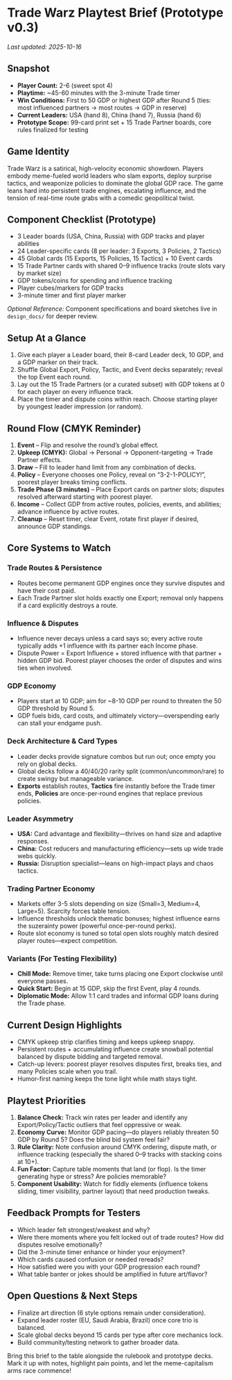 # Trade Warz Playtest Brief (Prototype v0.3)

_Last updated: 2025-10-16_

## Snapshot
- **Player Count:** 2-6 (sweet spot 4)
- **Playtime:** ~45-60 minutes with the 3-minute Trade timer
- **Win Conditions:** First to 50 GDP or highest GDP after Round 5 (ties: most influenced partners → most routes → GDP in reserve)
- **Current Leaders:** USA (hand 8), China (hand 7), Russia (hand 6)
- **Prototype Scope:** 99-card print set + 15 Trade Partner boards, core rules finalized for testing

## Game Identity
Trade Warz is a satirical, high-velocity economic showdown. Players embody meme-fueled world leaders who slam exports, deploy surprise tactics, and weaponize policies to dominate the global GDP race. The game leans hard into persistent trade engines, escalating influence, and the tension of real-time route grabs with a comedic geopolitical twist.

## Component Checklist (Prototype)
- 3 Leader boards (USA, China, Russia) with GDP tracks and player abilities
- 24 Leader-specific cards (8 per leader: 3 Exports, 3 Policies, 2 Tactics)
- 45 Global cards (15 Exports, 15 Policies, 15 Tactics) + 10 Event cards
- 15 Trade Partner cards with shared 0–9 influence tracks (route slots vary by market size)
- GDP tokens/coins for spending and influence tracking
- Player cubes/markers for GDP tracks
- 3-minute timer and first player marker

_Optional Reference:_ Component specifications and board sketches live in `design_docs/` for deeper review.

## Setup At a Glance
1. Give each player a Leader board, their 8-card Leader deck, 10 GDP, and a GDP marker on their track.
2. Shuffle Global Export, Policy, Tactic, and Event decks separately; reveal the top Event each round.
3. Lay out the 15 Trade Partners (or a curated subset) with GDP tokens at 0 for each player on every influence track.
4. Place the timer and dispute coins within reach. Choose starting player by youngest leader impression (or random).

## Round Flow (CMYK Reminder)
1. **Event** – Flip and resolve the round’s global effect.
2. **Upkeep (CMYK):** Global → Personal → Opponent-targeting → Trade Partner effects.
3. **Draw** – Fill to leader hand limit from any combination of decks.
4. **Policy** – Everyone chooses one Policy, reveal on “3-2-1-POLICY!”, poorest player breaks timing conflicts.
5. **Trade Phase (3 minutes)** – Place Export cards on partner slots; disputes resolved afterward starting with poorest player.
6. **Income** – Collect GDP from active routes, policies, events, and abilities; advance influence by active routes.
7. **Cleanup** – Reset timer, clear Event, rotate first player if desired, announce GDP standings.

## Core Systems to Watch
### Trade Routes & Persistence
- Routes become permanent GDP engines once they survive disputes and have their cost paid.
- Each Trade Partner slot holds exactly one Export; removal only happens if a card explicitly destroys a route.

### Influence & Disputes
- Influence never decays unless a card says so; every active route typically adds +1 influence with its partner each Income phase.
- Dispute Power = Export Influence + stored influence with that partner + hidden GDP bid. Poorest player chooses the order of disputes and wins ties when involved.

### GDP Economy
- Players start at 10 GDP; aim for ~8-10 GDP per round to threaten the 50 GDP threshold by Round 5.
- GDP fuels bids, card costs, and ultimately victory—overspending early can stall your endgame push.

### Deck Architecture & Card Types
- Leader decks provide signature combos but run out; once empty you rely on global decks.
- Global decks follow a 40/40/20 rarity split (common/uncommon/rare) to create swingy but manageable variance.
- **Exports** establish routes, **Tactics** fire instantly before the Trade timer ends, **Policies** are once-per-round engines that replace previous policies.

### Leader Asymmetry
- **USA:** Card advantage and flexibility—thrives on hand size and adaptive responses.
- **China:** Cost reducers and manufacturing efficiency—sets up wide trade webs quickly.
- **Russia:** Disruption specialist—leans on high-impact plays and chaos tactics.

### Trading Partner Economy
- Markets offer 3-5 slots depending on size (Small=3, Medium=4, Large=5). Scarcity forces table tension.
- Influence thresholds unlock thematic bonuses; highest influence earns the suzerainty power (powerful once-per-round perks).
- Route slot economy is tuned so total open slots roughly match desired player routes—expect competition.

### Variants (For Testing Flexibility)
- **Chill Mode:** Remove timer, take turns placing one Export clockwise until everyone passes.
- **Quick Start:** Begin at 15 GDP, skip the first Event, play 4 rounds.
- **Diplomatic Mode:** Allow 1:1 card trades and informal GDP loans during the Trade phase.

## Current Design Highlights
- CMYK upkeep strip clarifies timing and keeps upkeep snappy.
- Persistent routes + accumulating influence create snowball potential balanced by dispute bidding and targeted removal.
- Catch-up levers: poorest player resolves disputes first, breaks ties, and many Policies scale when you trail.
- Humor-first naming keeps the tone light while math stays tight.

## Playtest Priorities
1. **Balance Check:** Track win rates per leader and identify any Export/Policy/Tactic outliers that feel oppressive or weak.
2. **Economy Curve:** Monitor GDP pacing—do players reliably threaten 50 GDP by Round 5? Does the blind bid system feel fair?
3. **Rule Clarity:** Note confusion around CMYK ordering, dispute math, or influence tracking (especially the shared 0–9 tracks with stacking coins at 10+).
4. **Fun Factor:** Capture table moments that land (or flop). Is the timer generating hype or stress? Are policies memorable?
5. **Component Usability:** Watch for fiddly elements (influence tokens sliding, timer visibility, partner layout) that need production tweaks.

## Feedback Prompts for Testers
- Which leader felt strongest/weakest and why?
- Were there moments where you felt locked out of trade routes? How did disputes resolve emotionally?
- Did the 3-minute timer enhance or hinder your enjoyment?
- Which cards caused confusion or needed rereads?
- How satisfied were you with your GDP progression each round?
- What table banter or jokes should be amplified in future art/flavor?

## Open Questions & Next Steps
- Finalize art direction (6 style options remain under consideration).
- Expand leader roster (EU, Saudi Arabia, Brazil) once core trio is balanced.
- Scale global decks beyond 15 cards per type after core mechanics lock.
- Build community/testing network to gather broader data.

Bring this brief to the table alongside the rulebook and prototype decks. Mark it up with notes, highlight pain points, and let the meme-capitalism arms race commence!
